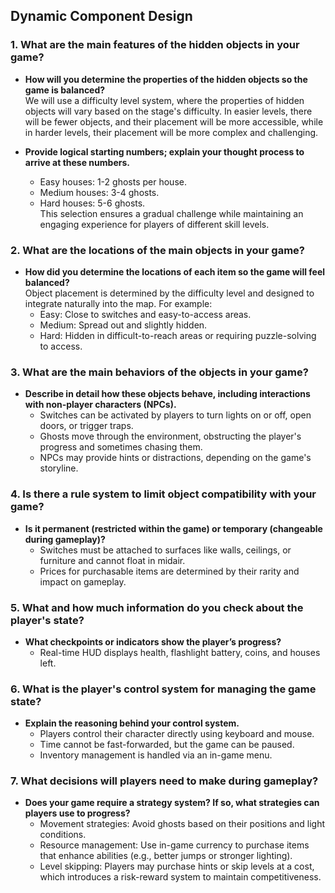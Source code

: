 ## Dynamic Component Design

### 1. **What are the main features of the hidden objects in your game?**
- **How will you determine the properties of the hidden objects so the game is balanced?**  
  We will use a difficulty level system, where the properties of hidden objects will vary based on the stage's difficulty. In easier levels, there will be fewer objects, and their placement will be more accessible, while in harder levels, their placement will be more complex and challenging.

- **Provide logical starting numbers; explain your thought process to arrive at these numbers.**  
  - Easy houses: 1-2 ghosts per house.  
  - Medium houses: 3-4 ghosts.  
  - Hard houses: 5-6 ghosts.  
  This selection ensures a gradual challenge while maintaining an engaging experience for players of different skill levels.

### 2. **What are the locations of the main objects in your game?**
- **How did you determine the locations of each item so the game will feel balanced?**  
  Object placement is determined by the difficulty level and designed to integrate naturally into the map. For example:
  - Easy: Close to switches and easy-to-access areas.
  - Medium: Spread out and slightly hidden.
  - Hard: Hidden in difficult-to-reach areas or requiring puzzle-solving to access.

### 3. **What are the main behaviors of the objects in your game?**
- **Describe in detail how these objects behave, including interactions with non-player characters (NPCs).**  
  - Switches can be activated by players to turn lights on or off, open doors, or trigger traps.  
  - Ghosts move through the environment, obstructing the player's progress and sometimes chasing them.  
  - NPCs may provide hints or distractions, depending on the game's storyline.

### 4. **Is there a rule system to limit object compatibility with your game?**
- **Is it permanent (restricted within the game) or temporary (changeable during gameplay)?**  
  - Switches must be attached to surfaces like walls, ceilings, or furniture and cannot float in midair.  
  - Prices for purchasable items are determined by their rarity and impact on gameplay.

### 5. **What and how much information do you check about the player's state?**
- **What checkpoints or indicators show the player’s progress?**  
  - Real-time HUD displays health, flashlight battery, coins, and houses left.  

### 6. **What is the player's control system for managing the game state?**
- **Explain the reasoning behind your control system.**  
  - Players control their character directly using keyboard and mouse.  
  - Time cannot be fast-forwarded, but the game can be paused.  
  - Inventory management is handled via an in-game menu.

### 7. **What decisions will players need to make during gameplay?**
- **Does your game require a strategy system? If so, what strategies can players use to progress?**  
  - Movement strategies: Avoid ghosts based on their positions and light conditions.  
  - Resource management: Use in-game currency to purchase items that enhance abilities (e.g., better jumps or stronger lighting).  
  - Level skipping: Players may purchase hints or skip levels at a cost, which introduces a risk-reward system to maintain competitiveness.
